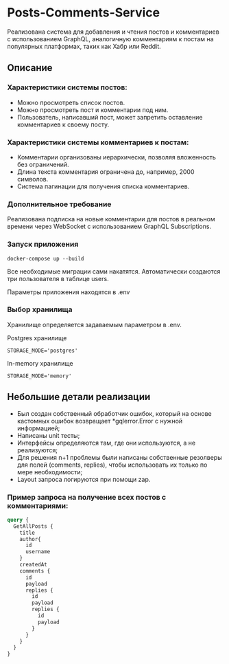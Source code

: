 # Posts-Comments-Service

Реализована система для добавления и чтения постов и комментариев с использованием GraphQL, аналогичную комментариям к постам на популярных платформах, таких как Хабр или Reddit.

## Описание
### Характеристики системы постов:
*	Можно просмотреть список постов.
*	Можно просмотреть пост и комментарии под ним.
*	Пользователь, написавший пост, может запретить оставление комментариев к своему посту.

### Характеристики системы комментариев к постам:
*	Комментарии организованы иерархически, позволяя вложенность без ограничений.
*	Длина текста комментария ограничена до, например, 2000 символов.
*	Система пагинации для получения списка комментариев.

### Дополнительное требование
Реализована подписка на новые комментарии для постов в реальном времени через WebSocket с использованием GraphQL Subscriptions.
### Запуск приложения 
```
docker-compose up --build
```
Все необходимые миграции сами накатятся. Автоматически создаются три пользователя в таблице users.

Параметры приложения находятся в .env
### Выбор хранилища
Хранилище определяется задаваемым параметром в .env.

Postgres хранилище
```
STORAGE_MODE='postgres'
```

In-memory хранилище

```
STORAGE_MODE='memory'
```

## Небольшие детали реализации
* Был создан собственный обработчик ошибок, который на основе кастомных ошибок возвращает *gqlerror.Error с нужной информацией;
* Написаны unit тесты;
* Интерфейсы определяются там, где они используются, а не реализуются;
* Для решения n+1 проблемы были написаны собственные резолверы для полей (comments, replies), чтобы использовать их только по мере необходимости;
* Layout запроса логируются при помощи zap.

### Пример запроса на получение всех постов с комментариями:
```graphql
query {
  GetAllPosts {
    title
    author{
      id
      username
    }
    createdAt
    comments {
      id
      payload
      replies {
        id
        payload
        replies {
          id
          payload
        }
      }
    }
  }
}
```

